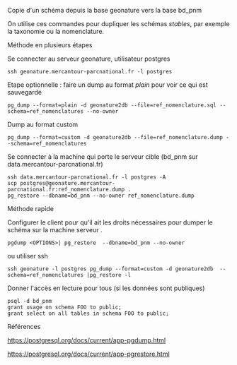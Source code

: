Copie d'un schéma depuis la base geonature vers la base bd_pnm

On utilise ces commandes pour dupliquer les schémas _stables_, par exemple la taxonomie ou la nomenclature.

Méthode en plusieurs étapes

Se connecter au serveur geonature, utilisateur postgres

    ssh geonature.mercantour-parcnational.fr -l postgres

Etape optionnelle : faire un dump au format _plain_ pour voir ce qui est sauvegardé

    pg_dump --format=plain -d geonature2db --file=ref_nomenclature.sql --schema=ref_nomenclatures --no-owner

Dump au format custom

    pg_dump --format=custom -d geonature2db --file=ref_nomenclature.dump --schema=ref_nomenclatures

Se connecter à la machine qui porte le serveur cible (bd_pnm sur data.mercantour-parcnational.fr)

    ssh data.mercantour-parcnational.fr -l postgres -A
    scp postgres@geonature.mercantour-parcnational.fr:ref_nomenclature.dump .
    pg_restore --dbname=bd_pnm --no-owner ref_nomenclature.dump

Méthode rapide

Configurer le client pour qu'il ait les droits nécessaires pour dumper le schéma sur la machine serveur .

    pgdump <OPTIONS>| pg_restore  --dbname=bd_pnm --no-owner

ou utiliser ssh

    ssh geonature -l postgres pg_dump --format=custom -d geonature2db  --schema=ref_nomenclatures |pg_restore -l

Donner l'accès en lecture pour tous (si les données sont publiques)

    psql -d bd_pnm
    grant usage on schema FOO to public;
    grant select on all tables in schema FOO to public;

Références

https://postgresql.org/docs/current/app-pgdump.html

https://postgresql.org/docs/current/app-pgrestore.html
